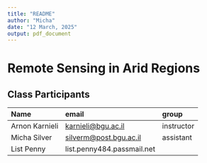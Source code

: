 ```yaml
---
title: "README"
author: "Micha"
date: "12 March, 2025"
output: pdf_document
---
```



# Remote Sensing in Arid Regions

## Class Participants

|Name                    |email                            |group
|:-----------------------|:--------------------------------|:-----------------
|Arnon Karnieli          |karnieli@bgu.ac.il               |instructor
|Micha Silver            |silverm@post.bgu.ac.il           |assistant
|List Penny             |list.penny484.passmail.net      |
